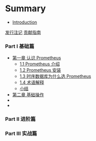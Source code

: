 # Summary

* [Introduction](README.md)

[发行注记](chapter00/0.1-release.md)
[贡献指南](chapter00/0.2-contribution.md)
### Part Ⅰ 基础篇

* [第一章 认识 Prometheus](chapter01/README.md)
    * [1.1 Prometheus 介绍](chapter01/1.1-prometheus-introduction.md)
    * [1.2 Prometheus 安装](chapter01/1.2-prometheus-install.md)
    * [1.3 时序数据库为什么选 Prometheus](chapter01/1.3-tsdb-comparison.md)
    * [1.4 术语解释](chapter01/1.4-glossary.md)
    * [小结](chapter01/END.md)
* [第二章 基础操作](chapter02/README.md)
* []()
* []()

### Part ⅠⅠ 进阶篇


### Part ⅠⅠⅠ 实战篇
